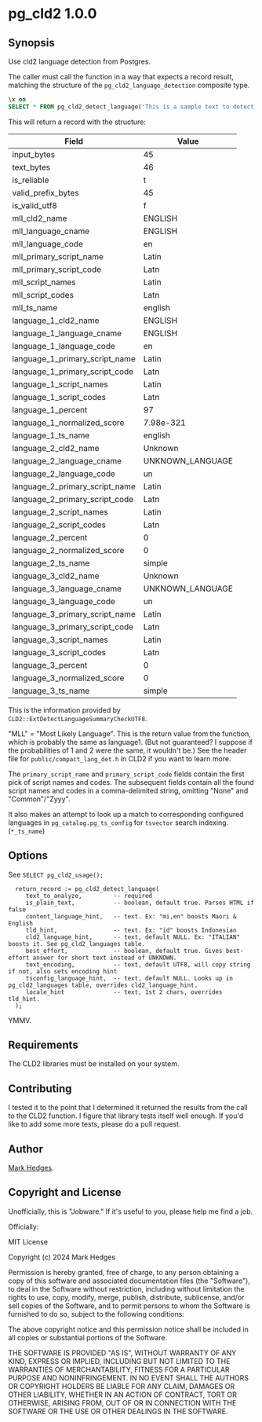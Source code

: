 pg\_cld2 1.0.0
=============

Synopsis
--------

Use cld2 language detection from Postgres.

The caller must call the function in a way that expects a record result,
matching the structure of the `pg_cld2_language_detection` composite type.

```sql
\x on
SELECT * FROM pg_cld2_detect_language('This is a sample text to detect the language.');
```

This will return a record with the structure:

| Field | Value |
| ------------------ | ----------------- |
| input\_bytes                    | 45 |
| text\_bytes                     | 46 |
| is\_reliable                    | t |
| valid\_prefix\_bytes             | 45 |
| is\_valid\_utf8                  | f |
| mll\_cld2\_name                  | ENGLISH |
| mll\_language\_cname             | ENGLISH |
| mll\_language\_code              | en |
| mll\_primary\_script\_name        | Latin |
| mll\_primary\_script\_code        | Latn |
| mll\_script\_names               | Latin |
| mll\_script\_codes               | Latn |
| mll\_ts\_name                    | english |
| language\_1\_cld2\_name           | ENGLISH |
| language\_1\_language\_cname      | ENGLISH |
| language\_1\_language\_code       | en |
| language\_1\_primary\_script\_name | Latin |
| language\_1\_primary\_script\_code | Latn |
| language\_1\_script\_names        | Latin |
| language\_1\_script\_codes        | Latn |
| language\_1\_percent             | 97 |
| language\_1\_normalized\_score    | 7.98e-321 |
| language\_1\_ts\_name             | english |
| language\_2\_cld2\_name           | Unknown |
| language\_2\_language\_cname      | UNKNOWN\_LANGUAGE |
| language\_2\_language\_code       | un |
| language\_2\_primary\_script\_name | Latin |
| language\_2\_primary\_script\_code | Latn |
| language\_2\_script\_names        | Latin |
| language\_2\_script\_codes        | Latn |
| language\_2\_percent             | 0 |
| language\_2\_normalized\_score    | 0 |
| language\_2\_ts\_name             | simple |
| language\_3\_cld2\_name           | Unknown |
| language\_3\_language\_cname      | UNKNOWN\_LANGUAGE |
| language\_3\_language\_code       | un |
| language\_3\_primary\_script\_name | Latin |
| language\_3\_primary\_script\_code | Latn |
| language\_3\_script\_names        | Latin |
| language\_3\_script\_codes        | Latn |
| language\_3\_percent             | 0 |
| language\_3\_normalized\_score    | 0 |
| language\_3\_ts\_name             | simple |

This is the information provided by `CLD2::ExtDetectLanguageSummaryCheckUTF8`.

"MLL" = "Most Likely Language".  This is the return value from the function,
which is probably the same as language1.  (But not guaranteed?  I suppose
if the probabilities of 1 and 2 were the same, it wouldn't be.)  See the
header file for `public/compact_lang_det.h` in CLD2 if you want to learn more.

The `primary_script_name` and `primary_script_code` fields contain the first pick
of script names and codes.  The subsequent fields contain all the found script names
and codes in a comma-delimited string, omitting "None" and "Common"/"Zyyy".

It also makes an attempt to look up a match to corresponding configured languages
in `pg_catalog.pg_ts_config` for `tsvector` search indexing. (`*_ts_name`)

Options
-------

See `SELECT pg_cld2_usage();`

```
  return_record := pg_cld2_detect_language(
     text_to_analyze,         -- required
     is_plain_text,           -- boolean, default true. Parses HTML if false
     content_language_hint,   -- text. Ex: "mi,en" boosts Maori & English
     tld_hint,                -- text. Ex: "id" boosts Indonesian
     cld2_language_hint,      -- text, default NULL. Ex: "ITALIAN" boosts it. See pg_cld2_languages table.
     best_effort,             -- boolean, default true. Gives best-effort answer for short text instead of UNKNOWN.
     text_encoding,           -- text, default UTF8, will copy string if not, also sets encoding hint
     tsconfig_language_hint,  -- text, default NULL. Looks up in pg_cld2_languages table, overrides cld2_language_hint.
     locale_hint              -- text, 1st 2 chars, overrides tld_hint.
  );
```

YMMV.

Requirements
------------

The CLD2 libraries must be installed on your system.

Contributing
------------

I tested it to the point that I determined it returned the results from the
call to the CLD2 function.  I figure that library tests itself well enough.
If you'd like to add some more tests, please do a pull request.

Author
------

[Mark Hedges](https://github.com/hedges333).

Copyright and License
---------------------

Unofficially, this is "Jobware."  If it's useful to you, please help me
find a job.

Officially:

MIT License

Copyright (c) 2024 Mark Hedges

Permission is hereby granted, free of charge, to any person obtaining a copy
of this software and associated documentation files (the "Software"), to deal
in the Software without restriction, including without limitation the rights
to use, copy, modify, merge, publish, distribute, sublicense, and/or sell
copies of the Software, and to permit persons to whom the Software is
furnished to do so, subject to the following conditions:

The above copyright notice and this permission notice shall be included in all
copies or substantial portions of the Software.

THE SOFTWARE IS PROVIDED "AS IS", WITHOUT WARRANTY OF ANY KIND, EXPRESS OR
IMPLIED, INCLUDING BUT NOT LIMITED TO THE WARRANTIES OF MERCHANTABILITY,
FITNESS FOR A PARTICULAR PURPOSE AND NONINFRINGEMENT. IN NO EVENT SHALL THE
AUTHORS OR COPYRIGHT HOLDERS BE LIABLE FOR ANY CLAIM, DAMAGES OR OTHER
LIABILITY, WHETHER IN AN ACTION OF CONTRACT, TORT OR OTHERWISE, ARISING FROM,
OUT OF OR IN CONNECTION WITH THE SOFTWARE OR THE USE OR OTHER DEALINGS IN THE
SOFTWARE.

